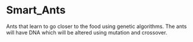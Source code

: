 # Smart_Ants
Ants that learn to go closer to the food using genetic algorithms. The ants will have DNA which will be altered using mutation and crossover. 

